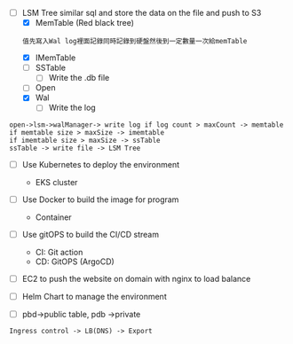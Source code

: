 - [ ] LSM Tree similar sql and store the data on the file and push to S3
  - [x] MemTable (Red black tree)
  ```text
  值先寫入Wal log裡面記錄同時記錄到硬盤然後到一定數量一次給memTable
  ```
  - [x] IMemTable
  - [ ] SSTable
    - [ ] Write the .db file 
  - [ ] Open
  - [x] Wal
    - [ ] Write the log 

```text
open->lsm->walManager-> write log if log count > maxCount -> memtable
if memtable size > maxSize -> imemtable
if imemtable size > maxSize -> ssTable
ssTable -> write file -> LSM Tree
```
  
- [ ] Use Kubernetes to deploy the environment 
  - EKS cluster
  
- [ ] Use Docker to build the image for program
  - Container 

- [ ] Use gitOPS to build the CI/CD stream
  - CI: Git action
  - CD: GitOPS (ArgoCD)

- [ ] EC2 to push the website on domain with nginx to load balance

- [ ] Helm Chart to manage the environment 
- [ ] pbd->public table, pdb ->private

```
Ingress control -> LB(DNS) -> Export
```
